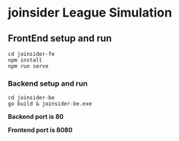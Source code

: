 # joinsider League Simulation

## FrontEnd setup and run
```
cd joinsider-fe
npm install
npm run serve
```

### Backend setup and run
```
cd joinsider-be
go build & joinsider-be.exe
```

**Backend port is 80**

**Frontend port is 8080**
